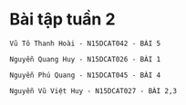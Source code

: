 # Bài tập tuần 2

	Vũ Tô Thanh Hoài - N15DCAT042 - BÀI 5
	
	Nguyễn Quang Huy - N15DCAT026 - BÀI 1
	
	Nguyễn Phú Quang - N15DCAT045 - BÀI 4
	
	Nguyễn Vũ Việt Huy - N15DCAT027 - BÀI 2,3